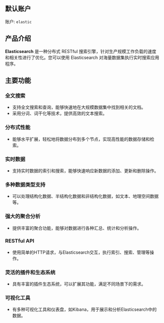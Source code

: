 ## 默认账户

账户: `elastic`

## 产品介绍

**Elasticsearch** 是一种分布式 RESTful 搜索引擎，针对生产规模工作负载的速度和相关性进行了优化。您可以使用 Elasticsearch 对海量数据集执行实时搜索应用程序。

## 主要功能

### 全文搜索

- 支持全文搜索和查询，能够快速地在大规模数据集中找到相关的文档。
- 采用分词、词干化等技术，提供高效的文本搜索。

### 分布式性能

- 能够水平扩展，轻松地将数据分布到多个节点，实现高性能的数据存储和检索。

### 实时数据

- 支持实时数据的索引和搜索，能够快速响应新数据的添加、更新和删除操作。

### 多种数据类型支持

- 可以处理结构化数据、半结构化数据和非结构化数据，如文本、地理空间数据等。

### 强大的聚合分析

- 提供丰富的聚合功能，能够对数据进行各种汇总、统计和分析操作。

### RESTful API

- 使用简单的HTTP请求，与Elasticsearch交互，执行索引、搜索、管理等操作。

### 灵活的插件和生态系统

- 具有丰富的插件生态系统，可以扩展其功能，满足不同场景下的需求。

### 可视化工具

- 有多种可视化工具和仪表盘，如Kibana，用于展示和分析Elasticsearch中的数据。
